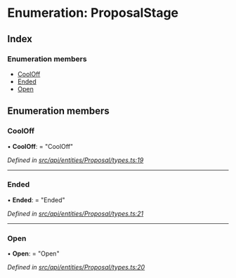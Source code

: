 # Enumeration: ProposalStage

## Index

### Enumeration members

* [CoolOff](proposalstage.md#cooloff)
* [Ended](proposalstage.md#ended)
* [Open](proposalstage.md#open)

## Enumeration members

###  CoolOff

• **CoolOff**: = "CoolOff"

*Defined in [src/api/entities/Proposal/types.ts:19](https://github.com/PolymathNetwork/polymesh-sdk/blob/5b409784/src/api/entities/Proposal/types.ts#L19)*

___

###  Ended

• **Ended**: = "Ended"

*Defined in [src/api/entities/Proposal/types.ts:21](https://github.com/PolymathNetwork/polymesh-sdk/blob/5b409784/src/api/entities/Proposal/types.ts#L21)*

___

###  Open

• **Open**: = "Open"

*Defined in [src/api/entities/Proposal/types.ts:20](https://github.com/PolymathNetwork/polymesh-sdk/blob/5b409784/src/api/entities/Proposal/types.ts#L20)*
